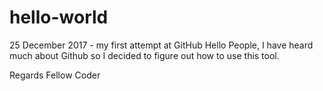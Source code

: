 # hello-world
25 December 2017 - my first attempt at GitHub 
Hello People, 
  I have heard much about Github so I decided to figure out how to use this tool. 
  
Regards
Fellow Coder 
